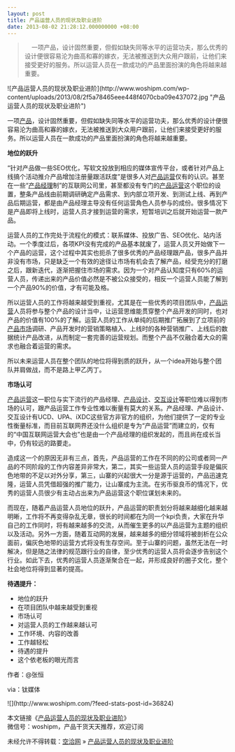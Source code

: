 ```yaml
---
layout: post
title: 产品运营人员的现状及职业进阶
date: 2013-08-02 21:28:12.000000000 +08:00
---
```


> <div>    一项产品，设计固然重要，但假如缺失同等水平的运营功夫，那么优秀的设计便很容易沦为曲高和寡的嫁衣，无法被推送到大众用户跟前，让他们来接受更好的服务。所以运营人员在一款成功的产品里面扮演的角色将越来越重要。</div>

<div>![产品运营人员的现状及职业进阶](http://www.woshipm.com/wp-content/uploads/2013/08/2f5a78465eee448f4070cba09e437072.jpg "产品运营人员的现状及职业进阶")

一项[产品](http://www.woshipm.com/?feed-stats-url=aHR0cDovL3d3dy50bXRwb3N0LmNvbS90YWcvJWU0JWJhJWE3JWU1JTkzJTgx "查看 产品 中的全部文章")，设计固然重要，但假如缺失同等水平的运营功夫，那么优秀的设计便很容易沦为曲高和寡的嫁衣，无法被推送到大众用户跟前，让他们来接受更好的服务。所以运营人员在一款成功的产品里面扮演的角色将越来越重要。

**地位的跃升**

“针对产品做一些SEO优化，写软文投放到相应的媒体宣传平台，或者针对产品上线搞个活动推介产品增加注册量跟活跃度”是很多人对<span class="wp_keywordlink_affiliate">[产品运营](http://www.woshipm.com/tag/%E4%BA%A7%E5%93%81%E8%BF%90%E8%90%A5 "产品运营")</span>仅有的认识。甚至在一些“<span class="wp_keywordlink_affiliate">[产品经理](http://www.woshipm.com/tag/%E4%BA%A7%E5%93%81%E7%BB%8F%E7%90%86 "产品经理")</span>制”的互联网公司里，甚至都没有专门的<span class="wp_keywordlink_affiliate">[产品运营](http://www.woshipm.com/tag/%E4%BA%A7%E5%93%81%E8%BF%90%E8%90%A5 "查看 产品运营 中的全部文章")</span>这个职位的设置，整条产品线由前期调研确定产品需求、到内部立项开发、到测试上线、再到产品后期运营，都是由产品经理主导没有任何运营角色人员参与的成份。很多情况下是产品即将上线时，运营人员才接到运营的需求，短暂培训之后就开始运营一款产品。

运营人员的工作完处于流程化的模式：联系媒体、投放广告、SEO优化、站内活动。一个季度过后，各项KPI没有完成的产品基本就废了，运营人员又开始做下一个产品的运营，这个过程中其实也扼杀了很多优秀的产品经理跟产品，很多产品并非没有市场，只是缺乏一个有效的途径让市场有机会去了解产品，经受充分的打磨之后，跟新迭代，逐渐把握住市场的需求。因为一个对产品认知度只有60%的运营人员，传递出来的产品价值必然是不被公众接受的，相反一个运营人员能了解到一个产品90%的价值，才有可能及格。

所以运营人员的工作将越来越受到重视，尤其是在一些优秀的项目团队中，<span class="wp_keywordlink_affiliate">[产品运营](http://www.woshipm.com/tag/%E4%BA%A7%E5%93%81%E8%BF%90%E8%90%A5 "查看 产品运营 中的全部文章")</span>人员将参与整个产品的设计当中，让运营思维能贯穿整个产品开发的同时，也对产品的价值有100%的了解。运营人员的工作从单纯的后期推广拓展到了立项前的<span class="wp_keywordlink_affiliate">[产品市场](http://www.woshipm.com/tag/%E4%BA%A7%E5%93%81%E5%B8%82%E5%9C%BA "产品市场")</span>调研、产品开发时的营销策略植入、上线时的各种营销推广、上线后的数据统计产品改进，从而制定一套完善的运营规划。而整个产品不仅融合着大众的需求也融合着运营的需求。

所以未来运营人员在整个团队的地位将得到质的跃升，从一个idea开始与整个团队并肩做战，而不是路上甲乙丙丁。

**市场认可**

<span class="wp_keywordlink_affiliate">[产品运营](http://www.woshipm.com/tag/%E4%BA%A7%E5%93%81%E8%BF%90%E8%90%A5 "查看 产品运营 中的全部文章")</span>这一职位与实下流行的产品经理、<span class="wp_keywordlink_affiliate">[产品设计](http://www.woshipm.com/tag/%E4%BA%A7%E5%93%81%E8%AE%BE%E8%AE%A1 "产品设计")</span>、<span class="wp_keywordlink_affiliate">[交互设计](http://www.woshipm.com/tag/%E4%BA%A4%E4%BA%92%E8%AE%BE%E8%AE%A1 "交互设计")</span>等职位难以得到市场的认可，跟产品运营工作专业性难以衡量有莫大的关系。产品经理、产品设计、交互设计有UCD、UPA、iXDC这些官方非官方的组织，为他们提供了一定的专业性衡量标准，而目前互联网界还没什么组织是专为“产品运营”而建立的，仅有的“中国互联网运营大会也”也是由一个产品经理的组织发起的，而且尚在成长当中，仍有较远的路要走。

造成这一个的原因无非有三点，首先，产品运营的工作在不同的的公司或者同一产品的不同阶段的工作内容差异非常大，第二，其实一些运营人员的运营手段是偏灰色地带的不足以对外分享，第三，山寨的兴起很大一分是源于运营的，产品迅速克隆，运营人员凭借超强的推广能力，让山寨成为主流。在劣币驱良币的情况下，优秀的运营人员很少有主动占出来为产品运营这个职位谋划未来的。

而现在，随着产品运营人员地位的跃升，产品运营的职责划分将越来越细化越来越明晰，工作将不再变得杂乱无章，很长的时间都在为同一个kpi负责，大家在升华自己的工作同时，将有越来越多的交流，从而催生更多的以产品运营为主题的组织以及活动。另外一方面，随着互动网的发展，越来越多的细分领域将被剖析在公众面前，偏灰色地带的运营方式将没有生存空间。至于山寨的问题，虽然无法在一时解决，但是随之法律的规范跟行业的自律，至少优秀的运营人员将会逐步告别这个行业。如此下去，优秀的运营人员逐渐聚合在一起，并形成良好的圈子文化，整个社会地位将得到显著的提高。

**待遇提升：**

- 地位的跃升
- 在项目团队中越来越受到重视
- 市场认可
- 对运营人员的工作越来越认可
- 工作环境、内容的改善
- 工作越轻松
- 待遇的提升
- 这个依老板的眼光而言

作者：@张恒

via：钛媒体

</div>![](http://www.woshipm.com/?feed-stats-post-id=36824)

本文链接《[产品运营人员的现状及职业进阶](http://www.woshipm.com/zhichang/36824.html "产品运营人员的现状及职业进阶")》  
微信号：woshipm，产品干货天天推荐，欢迎订阅

未经允许不得转载：[空洽网](http://kongqia.com) » [产品运营人员的现状及职业进阶](http://kongqia.com/17535.html)


